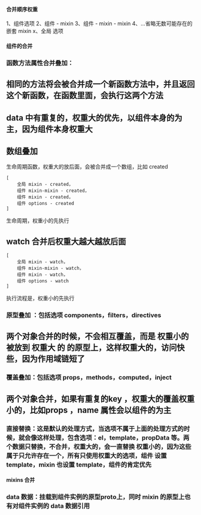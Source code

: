 #### 合并顺序权重

1、组件选项 2、组件 - mixin 3、组件 - mixin - mixin 4、…省略无数可能存在的嵌套 mixin x、全局 选项

#### 组件的合并

### 函数方法属性合并叠加：

## 相同的方法将会被合并成一个新函数方法中，并且返回这个新函数，在函数里面，会执行这两个方法

## data 中有重复的，权重大的优先，以组件本身的为主，因为组件本身权重大

## 数组叠加

生命周期函数，权重大的放后面，会被合并成一个数组，比如 created

```
[
    全局 mixin - created，
    组件 mixin-mixin - created，
    组件 mixin - created，
    组件 options - created
]

```

生命周期，权重小的先执行

## watch 合并后权重大越大越放后面

```
[
    全局 mixin - watch，
    组件 mixin-mixin - watch，
    组件 mixin - watch，
    组件 options - watch
]
```
执行流程是，权重小的先执行

### 原型叠加 ：包括选项 components，filters，directives
## 两个对象合并的时候，不会相互覆盖，而是 权重小的 被放到 权重大 的 的原型上，这样权重大的，访问快些，因为作用域链短了

###  覆盖叠加：包括选项 props，methods，computed，inject
## 两个对象合并，如果有重复的key ，权重大的覆盖权重小的，比如props ，name 属性会以组件的为主

### 直接替换：这是默认的处理方式，当选项不属于上面的处理方式的时候，就会像这样处理，包含选项：el，template，propData 等。两个数据只替换，不合并，权重大的，会一直替换 权重小的，因为这些属于只允许存在一个，所有只使用权重大的选项，组件 设置 template，mixin 也设置 template，组件的肯定优先

#### mixins 合并

### data 数据：挂载到组件实例的原型**proto**上，同时 mixin 的原型上也有对组件实例的 data 数据引用
